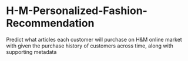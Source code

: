 # H-M-Personalized-Fashion-Recommendation
Predict what articles each customer will purchase on H&amp;M online market with given the purchase history of customers across time, along with supporting metadata
